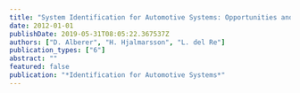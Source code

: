 ```yaml
---
title: "System Identification for Automotive Systems: Opportunities and Challenges"
date: 2012-01-01
publishDate: 2019-05-31T08:05:22.367537Z
authors: ["D. Alberer", "H. Hjalmarsson", "L. del Re"]
publication_types: ["6"]
abstract: ""
featured: false
publication: "*Identification for Automotive Systems*"
---
```


